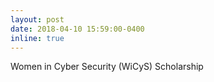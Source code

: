 ```yaml
---
layout: post
date: 2018-04-10 15:59:00-0400
inline: true
---
```


Women in Cyber Security (WiCyS) Scholarship
